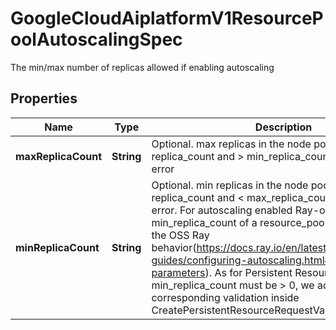 

# GoogleCloudAiplatformV1ResourcePoolAutoscalingSpec

The min/max number of replicas allowed if enabling autoscaling

## Properties

| Name | Type | Description | Notes |
|------------ | ------------- | ------------- | -------------|
|**maxReplicaCount** | **String** | Optional. max replicas in the node pool, must be ≥ replica_count and &gt; min_replica_count or will throw error |  [optional] |
|**minReplicaCount** | **String** | Optional. min replicas in the node pool, must be ≤ replica_count and &lt; max_replica_count or will throw error. For autoscaling enabled Ray-on-Vertex, we allow min_replica_count of a resource_pool to be 0 to match the OSS Ray behavior(https://docs.ray.io/en/latest/cluster/vms/user-guides/configuring-autoscaling.html#cluster-config-parameters). As for Persistent Resource, the min_replica_count must be &gt; 0, we added a corresponding validation inside CreatePersistentResourceRequestValidator.java. |  [optional] |



